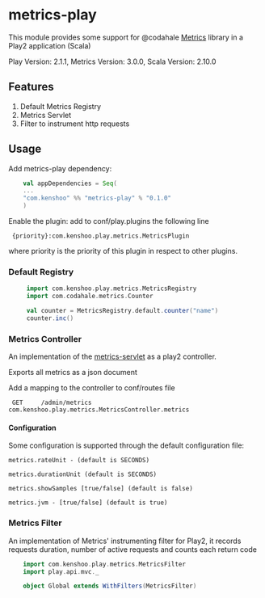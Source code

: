 # metrics-play

This module provides some support for @codahale [Metrics](http://metrics.codahale.com/) library in a Play2 application (Scala)

Play Version: 2.1.1, Metrics Version: 3.0.0, Scala Version: 2.10.0

## Features

1. Default Metrics Registry
2. Metrics Servlet
3. Filter to instrument http requests


## Usage

Add metrics-play dependency:

```scala
    val appDependencies = Seq(
    ...
    "com.kenshoo" %% "metrics-play" % "0.1.0"
    )
```

Enable the plugin:
add to conf/play.plugins the following line

     {priority}:com.kenshoo.play.metrics.MetricsPlugin

where priority is the priority of this plugin in respect to other plugins.

### Default Registry

```scala
     import com.kenshoo.play.metrics.MetricsRegistry
     import com.codahale.metrics.Counter

     val counter = MetricsRegistry.default.counter("name")
     counter.inc()
````

### Metrics Controller

An implementation of the [metrics-servlet](http://metrics.codahale.com/manual/servlets/) as a play2 controller.

Exports all metrics as a json document

Add a mapping to the controller to conf/routes file

     GET     /admin/metrics              com.kenshoo.play.metrics.MetricsController.metrics
     
#### Configuration
Some configuration is supported through the default configuration file:

    metrics.rateUnit - (default is SECONDS) 

    metrics.durationUnit (default is SECONDS)

    metrics.showSamples [true/false] (default is false)

    metrics.jvm - [true/false] (default is true)

### Metrics Filter

An implementation of Metrics' instrumenting filter for Play2, it records requests duration, number of active requests and counts each return code


```scala
    import com.kenshoo.play.metrics.MetricsFilter
    import play.api.mvc._

    object Global extends WithFilters(MetricsFilter)
```




